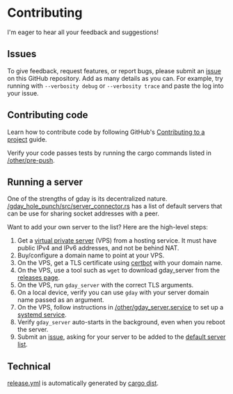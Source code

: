 # Contributing

I'm eager to hear all your feedback and suggestions!

## Issues

To give feedback, request features, or report bugs, please submit an
[issue](https://github.com/manforowicz/gday/issues)
on this GitHub repository.
Add as many details as you can.
For example, try running with `--verbosity debug` or `--verbosity trace`
and paste the log into your issue.

## Contributing code

Learn how to contribute code by following GitHub's
[Contributing to a project](https://docs.github.com/en/get-started/exploring-projects-on-github/contributing-to-a-project)
guide.

Verify your code passes tests by running the cargo commands listed
in [/other/pre-push](/other/pre-push).

## Running a server

One of the strengths of gday is its decentralized nature.
[/gday_hole_punch/src/server_connector.rs](/gday_hole_punch/src/server_connector.rs)
has a list of default servers that can be use for sharing socket addresses with a peer.

Want to add your own server to the list? Here are the high-level steps:

1. Get a [virtual private server](https://en.wikipedia.org/wiki/Virtual_private_server) (VPS) from a hosting service. It must have public IPv4 and IPv6 addresses, and not be behind NAT.
2. Buy/configure a domain name to point at your VPS.
3. On the VPS, get a TLS certificate using [certbot](https://certbot.eff.org/) with your domain name.
4. On the VPS, use a tool such as `wget` to download gday_server from the [releases page](https://github.com/manforowicz/gday/releases).
5. On the VPS, run `gday_server` with the correct TLS arguments.
6. On a local device, verify you can use `gday` with your server domain name passed as an argument.
7. On the VPS, follow instructions in [/other/gday_server.service](/other/gday_server.service) to set up a [systemd service](https://www.freedesktop.org/software/systemd/man/latest/systemd.service.html).
8. Verify `gday_server` auto-starts in the background, even when you reboot the server.
9. Submit an [issue](https://github.com/manforowicz/gday/issues), asking for your server to be added to the [default server list](/gday_hole_punch/src/server_connector.rs).

## Technical

[release.yml](/.github/workflows/release.yml) is automatically generated by [cargo dist](https://crates.io/crates/cargo-dist).


